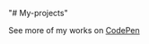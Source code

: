 "# My-projects" 
<p>See more of my works on <a href="https://codepen.io/Rotarepmi/">CodePen</a></p>
